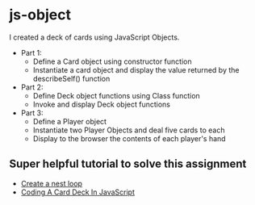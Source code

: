 # js-object
I created a deck of cards using JavaScript Objects.
- Part 1:
    - Define a Card object using constructor function
    - Instantiate a card object and display the value returned by the describeSelf() function
- Part 2:
    - Define Deck object functions using Class function
    - Invoke and display Deck object functions
- Part 3:
    - Define a Player object
    - Instantiate two Player Objects and deal five cards to each
    - Display to the browser the contents of each player's hand

## Super helpful tutorial to solve this assignment
- [Create a nest loop](https://www.youtube.com/watch?v=LxXWTXOny3A)
- [Coding A Card Deck In JavaScript](https://www.thatsoftwaredude.com/content/6196/coding-a-card-deck-in-javascript)
